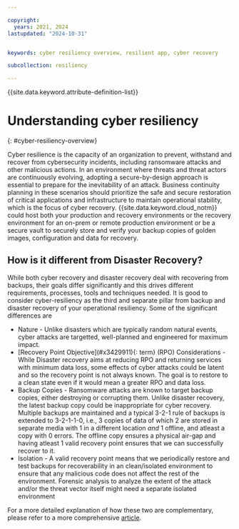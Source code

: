 ```yaml
---

copyright:
  years: 2021, 2024
lastupdated: "2024-10-31"


keywords: cyber resiliency overview, resilient app, cyber recovery

subcollection: resiliency

---
```


{{site.data.keyword.attribute-definition-list}}

# Understanding cyber resiliency
{: #cyber-resiliency-overview}

Cyber resilience is the capacity of an organization to prevent, withstand and recover from cybersecurity incidents, including ransomware attacks and other malicious actions. In an environment where threats and threat actors are continuously evolving, adopting a secure-by-design approach is essential to prepare for the inevitability of an attack. Business continuity planning in these scenarios should prioritize the safe and secure restoration of critical applications and infrastructure to maintain operational stability, which is the focus of cyber recovery. {{site.data.keyword.cloud_notm}} could host both your production and recovery environments or the recovery environment for an on-prem or remote production environment or be a secure vault to securely store and verify your backup copies of golden images, configuration and data for recovery. 

## How is it different from Disaster Recovery?

While both cyber recovery and disaster recovery deal with recovering from backups, their goals differ significantly and this drives different requirements, processes, tools and techniques needed. It is good to consider cyber-resiliency as the third and separate pillar from backup and disaster recovery of your operational resiliency. Some of the significant differences are

<ul>
  <li>Nature - Unlike disasters which are typically random natural events, cyber attacks are targetted, well-planned and engineered for maximum impact.</li>
  <li>[Recovery Point Objective](#x3429911){: term} (RPO) Considerations - While Disaster recovery aims at reducing RPO and returning services with minimum data loss, some effects of cyber attacks could be latent and so the recovery point is not always known. The goal is to restore to a clean state even if it would mean a greater RPO and data loss.</li>
  <li>Backup Copies - Ransomware attacks are known to target backup copies, either destroying or corrupting them. Unlike disaster recovery, the latest backup copy could be inappropriate for cyber recovery. Multiple backups are maintained and a typical 3-2-1 rule of backups is extended to 3-2-1-1-0, i.e., 3 copies of data of which 2 are stored in separate media with 1 in a different location <em>and</em> 1 offline, and atleast a copy with 0 errors. The offline copy ensures a physical air-gap and having atleast 1 valid recovery point ensures that we can successfully recover to it. </li>
  <li>Isolation - A valid recovery point means that we periodically restore and test backups for recoverability in an clean/isolated environment to ensure that any malicious code does not affect the rest of the environment. Forensic analysis to analyze the extent of the attack and/or the threat vector itself might need a separate isolated environment</li>
</ul>

For a more detailed explanation of how these two are complementary, please refer to a more comprehensive [article](https://www.ibm.com/think/topics/cyber-recovery-vs-disaster-recovery).
